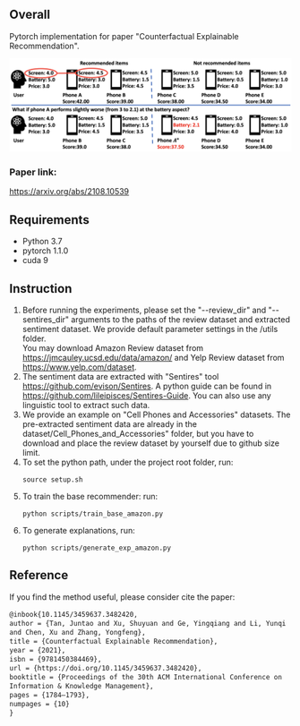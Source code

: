 ## Overall
Pytorch implementation for paper 
"Counterfactual Explainable Recommendation".

![](pic/overview.png)
### Paper link: 
https://arxiv.org/abs/2108.10539

## Requirements
- Python 3.7
- pytorch 1.1.0
- cuda 9

## Instruction
1. Before running the experiments, please set the "--review_dir" and "--sentires_dir" arguments to the paths of the review dataset and extracted sentiment dataset. We provide default parameter settings in the /utils folder.\
You may download Amazon Review dataset from https://jmcauley.ucsd.edu/data/amazon/ and Yelp Review dataset from https://www.yelp.com/dataset.
2. The sentiment data are extracted with "Sentires" tool https://github.com/evison/Sentires. A python guide can be found in https://github.com/lileipisces/Sentires-Guide. You can also use any linguistic tool to extract such data. 
3. We provide an example on "Cell Phones and Accessories" datasets. The pre-extracted sentiment data are already in the dataset/Cell_Phones_and_Accessories" folder, but you have to download and place the review dataset by yourself due to github size limit.
4. To set the python path, under the project root folder, run:
    ```
    source setup.sh
    ```
5. To train the base recommender: run:
    ```
    python scripts/train_base_amazon.py
    ```
6. To generate explanations, run:
    ```
    python scripts/generate_exp_amazon.py
    ```
## Reference
If you find the method useful, please consider cite the paper:
```
@inbook{10.1145/3459637.3482420,
author = {Tan, Juntao and Xu, Shuyuan and Ge, Yingqiang and Li, Yunqi and Chen, Xu and Zhang, Yongfeng},
title = {Counterfactual Explainable Recommendation},
year = {2021},
isbn = {9781450384469},
url = {https://doi.org/10.1145/3459637.3482420},
booktitle = {Proceedings of the 30th ACM International Conference on Information & Knowledge Management},
pages = {1784–1793},
numpages = {10}
}
```
